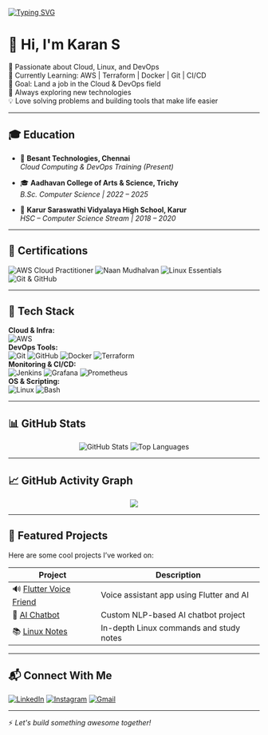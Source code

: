 [![Typing SVG](https://readme-typing-svg.demolab.com?font=Fira+Code&pause=1000&center=true&vCenter=true&width=435&lines=Aspiring+Cloud+%26+DevOps+Engineer;Linux+%7C+AWS+%7C+Terraform+Learner;Open+to+Collaboration+and+Internship)](https://git.io/typing-svg)

# 👋 Hi, I'm Karan S

🚀 Passionate about Cloud, Linux, and DevOps  
🧠 Currently Learning: AWS | Terraform | Docker | Git | CI/CD  
🎯 Goal: Land a job in the Cloud & DevOps field  
🌱 Always exploring new technologies  
💡 Love solving problems and building tools that make life easier

---

## 🎓 Education

- 📍 **Besant Technologies, Chennai**  
  *Cloud Computing & DevOps Training (Present)*

- 🎓 **Aadhavan College of Arts & Science, Trichy**  
  *B.Sc. Computer Science | 2022 – 2025*

- 🏫 **Karur Saraswathi Vidyalaya High School, Karur**  
  *HSC – Computer Science Stream | 2018 – 2020*

---

## 🏅 Certifications

![AWS Cloud Practitioner](https://img.shields.io/badge/AWS%20Cloud%20Practitioner-F7981D?style=for-the-badge&logo=amazon-aws&logoColor=white)
![Naan Mudhalvan](https://img.shields.io/badge/Naan%20Mudhalvan%20Course-007ACC?style=for-the-badge&logo=graduation-cap&logoColor=white)
![Linux Essentials](https://img.shields.io/badge/Linux%20Basics-FCC624?style=for-the-badge&logo=linux&logoColor=black)
![Git & GitHub](https://img.shields.io/badge/Git%20%26%20GitHub-F05032?style=for-the-badge&logo=git&logoColor=white)

---

## 🧰 Tech Stack

**Cloud & Infra:**  
![AWS](https://img.shields.io/badge/AWS-232F3E?style=for-the-badge&logo=amazon-aws&logoColor=white)  
**DevOps Tools:**  
![Git](https://img.shields.io/badge/Git-F05032?style=for-the-badge&logo=git&logoColor=white)
![GitHub](https://img.shields.io/badge/GitHub-181717?style=for-the-badge&logo=github&logoColor=white)
![Docker](https://img.shields.io/badge/Docker-2496ED?style=for-the-badge&logo=docker&logoColor=white)
![Terraform](https://img.shields.io/badge/Terraform-7B42BC?style=for-the-badge&logo=terraform&logoColor=white)  
**Monitoring & CI/CD:**  
![Jenkins](https://img.shields.io/badge/Jenkins-D24939?style=for-the-badge&logo=jenkins&logoColor=white)
![Grafana](https://img.shields.io/badge/Grafana-F46800?style=for-the-badge&logo=grafana&logoColor=white)
![Prometheus](https://img.shields.io/badge/Prometheus-E6522C?style=for-the-badge&logo=prometheus&logoColor=white)  
**OS & Scripting:**  
![Linux](https://img.shields.io/badge/Linux-FCC624?style=for-the-badge&logo=linux&logoColor=black)
![Bash](https://img.shields.io/badge/Bash-121011?style=for-the-badge&logo=gnubash&logoColor=white)

---

## 📊 GitHub Stats

<p align="center">
  <img src="https://github-readme-stats.vercel.app/api?username=KaranPrince&show_icons=true&theme=radical" alt="GitHub Stats" />
  <img src="https://github-readme-stats.vercel.app/api/top-langs/?username=KaranPrince&layout=compact&theme=radical" alt="Top Languages" />
</p>

---

## 📈 GitHub Activity Graph

<p align="center">
  <img src="https://github-readme-activity-graph.vercel.app/graph?username=KaranPrince&theme=radical" />
</p>

---

## 🚀 Featured Projects

Here are some cool projects I’ve worked on:

| Project | Description |
|--------|-------------|
| 🔊 [Flutter Voice Friend](https://github.com/KaranPrince/FLUTTER_VOICE_FRIEND) | Voice assistant app using Flutter and AI |
| 🤖 [AI Chatbot](https://github.com/KaranPrince/AI-CHATBOT) | Custom NLP-based AI chatbot project |
| 📚 [Linux Notes](https://github.com/KaranPrince/Linux-Notes) | In-depth Linux commands and study notes |

---

## 📬 Connect With Me

[![LinkedIn](https://img.shields.io/badge/LinkedIn-blue?style=for-the-badge&logo=linkedin&logoColor=white)](https://www.linkedin.com/in/karan-flutterdev)
[![Instagram](https://img.shields.io/badge/Instagram-E4405F?style=for-the-badge&logo=instagram&logoColor=white)](https://www.instagram.com/king.karan.22/)
[![Gmail](https://img.shields.io/badge/Email-D14836?style=for-the-badge&logo=gmail&logoColor=white)](mailto:karans.appdev@gmail.com)

---

⚡ *Let's build something awesome together!*
